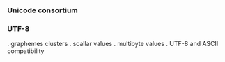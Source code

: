### Unicode consortium 


### UTF-8
. graphemes clusters
. scallar values
. multibyte values
. UTF-8 and ASCII compatibility